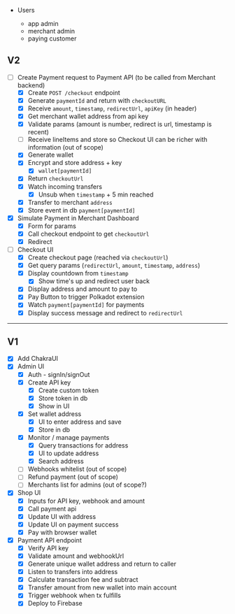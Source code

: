 - Users

  - app admin
  - merchant admin
  - paying customer

## V2

- [ ] Create Payment request to Payment API (to be called from Merchant backend)
  - [x] Create `POST /checkout` endpoint
  - [x] Generate `paymentId` and return with `checkoutURL`
  - [x] Receive `amount`, `timestamp`, `redirectUrl`, `apiKey` (in header)
  - [x] Get merchant wallet address from api key
  - [x] Validate params (amount is number, redirect is url, timestamp is recent)
  - [ ] Receive lineItems and store so Checkout UI can be richer with information (out of scope)
  - [x] Generate wallet
  - [x] Encrypt and store address + key
    - [x] `wallet[paymentId]`
  - [x] Return `checkoutUrl`
  - [x] Watch incoming transfers
    - [x] Unsub when `timestamp` + 5 min reached
  - [x] Transfer to merchant `address`
  - [x] Store event in db `payment[paymentId]`
- [x] Simulate Payment in Merchant Dashboard
  - [x] Form for params
  - [x] Call checkout endpoint to get `checkoutUrl`
  - [x] Redirect
- [ ] Checkout UI
  - [x] Create checkout page (reached via `checkoutUrl`)
  - [x] Get query params (`redirectUrl`, `amount`, `timestamp`, `address`)
  - [x] Display countdown from `timestamp`
    - [x] Show time's up and redirect user back
  - [x] Display address and amount to pay to
  - [x] Pay Button to trigger Polkadot extension
  - [x] Watch `payment[paymentId]` for payments
  - [x] Display success message and redirect to `redirectUrl`

---

## V1

- [x] Add ChakraUI
- [x] Admin UI
  - [x] Auth - signIn/signOut
  - [x] Create API key
    - [x] Create custom token
    - [x] Store token in db
    - [x] Show in UI
  - [x] Set wallet address
    - [x] UI to enter address and save
    - [x] Store in db
  - [x] Monitor / manage payments
    - [x] Query transactions for address
    - [x] UI to update address
    - [x] Search address
  - [ ] Webhooks whitelist (out of scope)
  - [ ] Refund payment (out of scope)
  - [ ] Merchants list for admins (out of scope?)
- [x] Shop UI
  - [x] Inputs for API key, webhook and amount
  - [x] Call payment api
  - [x] Update UI with address
  - [x] Update UI on payment success
  - [x] Pay with browser wallet
- [x] Payment API endpoint
  - [x] Verify API key
  - [x] Validate amount and webhookUrl
  - [x] Generate unique wallet address and return to caller
  - [x] Listen to transfers into address
  - [x] Calculate transaction fee and subtract
  - [x] Transfer amount from new wallet into main account
  - [x] Trigger webhook when tx fulfills
  - [x] Deploy to Firebase
